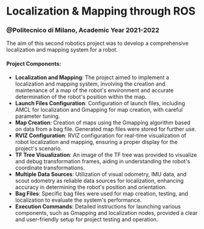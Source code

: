 # Localization & Mapping through ROS #
### @Politecnico di Milano, Academic Year 2021-2022 ###
The aim of this second robotics project was to develop a comprehensive localization and mapping system for a robot.
#### Project Components: ####
- **Localization and Mapping**: The project aimed to implement a localization and mapping system, involving the creation and maintenance of a map of the robot's environment and accurate determination of the robot's position within the map.
- **Launch Files Configuration**: Configuration of launch files, including AMCL for localization and Gmapping for map creation, with careful parameter tuning.
- **Map Creation**: Creation of maps using the Gmapping algorithm based on data from a bag file. Generated map files were stored for further use.
- **RVIZ Configuration**: RVIZ configuration for real-time visualization of robot localization and mapping, ensuring a proper display for the project's scenario.
- **TF Tree Visualization**: An image of the TF tree was provided to visualize and debug transformation frames, aiding in understanding the robot's coordinate transformations.
- **Multiple Data Sources**: Utilization of visual odometry, IMU data, and scout odometry as reliable data sources for localization, enhancing accuracy in determining the robot's position and orientation.
- **Bag Files**: Specific bag files were used for map creation, testing, and localization to evaluate the system's performance.
- **Execution Commands**: Detailed instructions for launching various components, such as Gmapping and localization nodes, provided a clear and user-friendly setup for project testing and operation.

